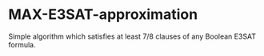 # MAX-E3SAT-approximation
Simple algorithm which satisfies at least 7/8 clauses of any Boolean E3SAT formula.
